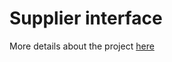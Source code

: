 # Supplier interface

More details about the project [here](https://www.notion.so/hierfoods-team/Supplier-interface-p2-v-1-Implementation-details-689828728fc14372ac0b490371c32aa9)
